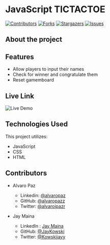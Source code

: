 # JavaScript TICTACTOE

[![Contributors][contributors-shield]][contributors-url]
[![Forks][forks-shield]][forks-url]
[![Stargazers][stars-shield]][stars-url]
[![Issues][issues-shield]][issues-url]

## About the project



## Features

- Allow players to input their names
- Check for winner and congratulate them
- Reset gamemboard

## Live Link


![Live Demo](https://user-images.githubusercontent.com/40712459/87885274-a67f4b80-ca0c-11ea-9271-aca4fa881dcc.gif)

## Technologies Used

This project utilizes:

- JavaScript
- CSS
- HTML

<!-- 

## Testing

## Test Output

-->

## Contributors

- Alvaro Paz
  - Linkedin: [@alvaropaz](https://linkedin.com/in/alvaropaz/)
  - GitHub: [@alvaropazz](https://github.com/alvaropazz)
  - Twitter: [@alvaroipazr](https://twitter.com/alvaroipazr)

- Jay Maina
  - LinkedIn : [Jay Maina](https://www.linkedin.com/in/jay-maina/)
  - GitHub: [@JayKowski](https://github.com/JayKowski)
  - Twitter: [@Kowskijayy](https://twitter.com/Kowskijayy)
  
<!-- MARKDOWN LINKS & IMAGES -->

[contributors-shield]: https://img.shields.io/github/contributors/alvaropazz/js-tictactoe.svg?style=flat-square
[contributors-url]: https://github.com/alvaropazz/js-tictactoe/graphs/contributors
[forks-shield]: https://img.shields.io/github/forks/alvaropazz/js-tictactoe.svg?style=flat-square
[forks-url]: https://github.com/alvaropazz/js-tictactoe/network/members
[stars-shield]: https://img.shields.io/github/stars/alvaropazz/js-tictactoe.svg?style=flat-square
[stars-url]: https://github.com/alvaropazz/js-tictactoe/stargazers
[issues-shield]: https://img.shields.io/github/issues/alvaropazz/js-tictactoe.svg?style=flat-square
[issues-url]: https://github.com/alvaropazz/js-tictactoe/issues
